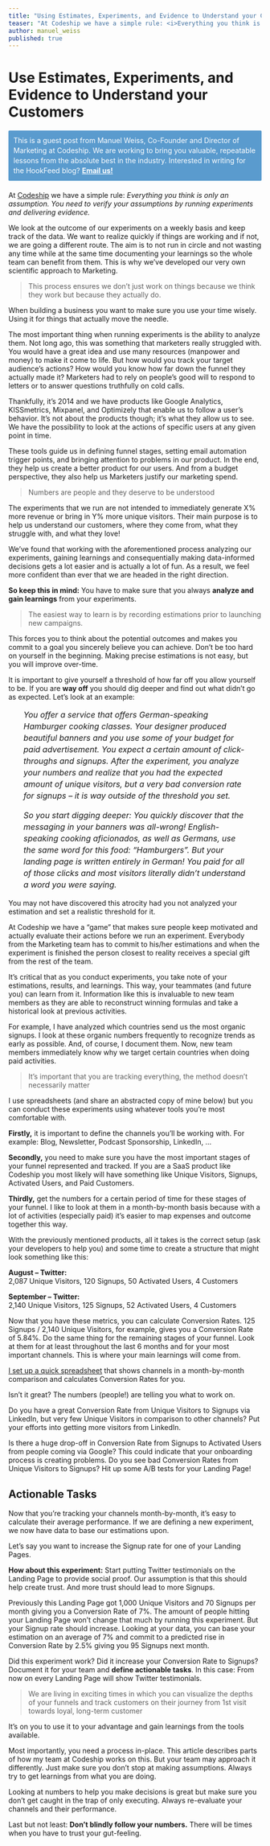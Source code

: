 ```yaml
---
title: "Using Estimates, Experiments, and Evidence to Understand your Customers"
teaser: "At Codeship we have a simple rule: <i>Everything you think is only an assumption. You need to verify your assumptions by running experiments and delivering evidence.</i>"
author: manuel_weiss
published: true
---
```


<h1 style="margin-bottom: 20px;">Use Estimates, Experiments, and Evidence to Understand your Customers</h1>

<div style="padding: 10px; font-size: 14px;line-height: 20px; background-color: #5A9BCE; border-radius: 2px; color: #fff; margin-bottom: 20px;">This is a guest post from <a href="https://twitter.com/manualwise" style="color: #fff; text-decoration: none" target="_blank">Manuel Weiss</a>, Co-Founder and Director of Marketing at <a href="https://www.codeship.io/" style="color: #fff; text-decoration: none" target="_blank">Codeship</a>. We are working to bring you valuable, repeatable lessons from the absolute best in the industry. Interested in writing for the HookFeed blog? <a href="mailto:joelle.steiniger@hookfeed.com" style="color: #fff; text-decoration: underline; font-weight: bold">Email us!</a></div>

At <a href="https://www.codeship.io/" target="_blank">Codeship</a> we have a simple rule: <i>Everything you think is only an assumption. You need to verify your assumptions by running experiments and delivering evidence.</i>

We look at the outcome of our experiments on a weekly basis and keep track of the data. We want to realize quickly if things are working and if not, we are going a different route. The aim is to not run in circle and not wasting any time while at the same time documenting your learnings so the whole team can benefit from them. This is why we’ve developed our very own scientific approach to Marketing.

> This process ensures we don’t just work on things because we think they work but because they actually do.

When building a business you want to make sure you use your time wisely. Using it for things that actually move the needle.

The most important thing when running experiments is the ability to analyze them. Not long ago, this was something that marketers really struggled with. You would have a great idea and use many resources (manpower and money) to make it come to life. But how would you track your target audience’s actions? How would you know how far down the funnel they actually made it? Marketers had to rely on people’s good will to respond to letters or to answer questions truthfully on cold calls.

Thankfully, it’s 2014 and we have products like Google Analytics, KISSmetrics, Mixpanel, and Optimizely that enable us to follow a user’s behavior. It’s not about the products though; it’s what they allow us to see. We have the possibility to look at the actions of specific users at any given point in time.

These tools guide us in defining funnel stages, setting email automation trigger points, and bringing attention to problems in our product. In the end, they help us create a better product for our users. And from a budget perspective, they also help us Marketers justify our marketing spend.

> Numbers are people and they deserve to be understood

The experiments that we run are not intended to immediately generate X% more revenue or bring in Y% more unique visitors. Their main purpose is to help us understand our customers, where they come from, what they struggle with, and what they love!

We’ve found that working with the aforementioned process analyzing our experiments, gaining learnings and consequentially making data-informed decisions gets a lot easier and is actually a lot of fun. As a result, we feel more confident than ever that we are headed in the right direction.

<b>So keep this in mind:</b> You have to make sure that you always <b>analyze and gain learnings</b> from your experiments.

> The easiest way to learn is by recording estimations prior to launching new campaigns.

This forces you to think about the potential outcomes and makes you commit to a goal you sincerely believe you can achieve. Don’t be too hard on yourself in the beginning. Making precise estimations is not easy, but you will improve over-time.

It is important to give yourself a threshold of how far off you allow yourself to be. If you are <b>way off</b> you should dig deeper and find out what didn’t go as expected. Let’s look at an example:

<p style="font-size: 16px; line-height: 23px; font-style: italic; padding: 0 30px;">You offer a service that offers German-speaking Hamburger cooking classes. Your designer produced beautiful banners and you use some of your budget for paid advertisement. You expect a certain amount of click-throughs and signups. After the experiment, you analyze your numbers and realize that you had the expected amount of unique visitors, but a very bad conversion rate for signups – it is way outside of the threshold you set.</p>

<p style="font-size: 16px; line-height: 23px; font-style: italic; padding: 0 30px;">So you start digging deeper: You quickly discover that the messaging in your banners was all-wrong! English-speaking cooking aficionados, as well as Germans, use the same word for this food: “Hamburgers”. But your landing page is written entirely in German! You paid for all of those clicks and most visitors literally didn’t understand a word you were saying.</p>

You may not have discovered this atrocity had you not analyzed your estimation and set a realistic threshold for it.

At Codeship we have a “game” that makes sure people keep motivated and actually evaluate their actions before we run an experiment. Everybody from the Marketing team has to commit to his/her estimations and when the experiment is finished the person closest to reality receives a special gift from the rest of the team.

It’s critical that as you conduct experiments, you take note of your estimations, results, and learnings. This way, your teammates (and future you) can learn from it. Information like this is invaluable to new team members as they are able to reconstruct winning formulas and take a historical look at previous activities.

For example, I have analyzed which countries send us the most organic signups. I look at these organic numbers frequently to recognize trends as early as possible. And, of course, I document them. Now, new team members immediately know why we target certain countries when doing paid activities.

> It’s important that you are tracking everything, the method doesn’t necessarily matter

I use spreadsheets (and share an abstracted copy of mine below) but you can conduct these experiments using whatever tools you’re most comfortable with.

<b>Firstly,</b> it is important to define the channels you’ll be working with. For example: Blog, Newsletter, Podcast Sponsorship, LinkedIn, …

<b>Secondly,</b> you need to make sure you have the most important stages of your funnel represented and tracked. If you are a SaaS product like Codeship you most likely will have something like Unique Visitors, Signups, Activated Users, and Paid Customers.

<b>Thirdly,</b> get the numbers for a certain period of time for these stages of your funnel. I like to look at them in a month-by-month basis because with a lot of activities (especially paid) it’s easier to map expenses and outcome together this way.

With the previously mentioned products, all it takes is the correct setup (ask your developers to help you) and some time to create a structure that might look something like this:

<b>August – Twitter:</b><br>2,087 Unique Visitors, 120 Signups, 50 Activated Users, 4 Customers

<b>September – Twitter:</b><br>2,140 Unique Visitors, 125 Signups, 52 Activated Users, 4 Customers

Now that you have these metrics, you can calculate Conversion Rates. 125 Signups / 2,140 Unique Visitors, for example, gives you a Conversion Rate of 5.84%. Do the same thing for the remaining stages of your funnel. Look at them for at least throughout the last 6 months and for your most important channels. This is where your main learnings will come from.

<a href="https://docs.google.com/a/railsonfire.com/spreadsheets/d/1auC2dAKxB71_lPjTNPi3S81Nanfmh2bB5prz5dBIJdA/edit?usp=sharing" target="_blank">I set up a quick spreadsheet</a> that shows channels in a month-by-month comparison and calculates Conversion Rates for you.

Isn’t it great? The numbers (people!) are telling you what to work on.

Do you have a great Conversion Rate from Unique Visitors to Signups via LinkedIn,
but very few Unique Visitors in comparison to other channels? Put your efforts into getting more visitors from LinkedIn.

Is there a huge drop-off in Conversion Rate from Signups to Activated Users from people coming via Google? This could indicate that your onboarding process is creating problems. Do you see bad Conversion Rates from Unique Visitors to Signups? Hit up some A/B tests for your Landing Page!

## Actionable Tasks
Now that you’re tracking your channels month-by-month, it’s easy to calculate their average performance. If we are defining a new experiment, we now have data to base our estimations upon.

Let’s say you want to increase the Signup rate for one of your Landing Pages.

<b>How about this experiment:</b> Start putting Twitter testimonials on the Landing Page to provide social proof. Our assumption is that this should help create trust. And more trust should lead to more Signups.

Previously this Landing Page got 1,000 Unique Visitors and 70 Signups per month giving you a Conversion Rate of 7%. The amount of people hitting your Landing Page won’t change that much by running this experiment. But your Signup rate should increase. Looking at your data, you can base your estimation on an average of 7% and commit to a predicted rise in Conversion Rate by 2.5% giving you 95 Signups next month.

Did this experiment work? Did it increase your Conversion Rate to Signups? Document it for your team and <b>define actionable tasks</b>. In this case: From now on every Landing Page will show Twitter testimonials.

> We are living in exciting times in which you can visualize the depths of your funnels and track customers on their journey from 1st visit towards loyal, long-term customer

It’s on you to use it to your advantage and gain learnings from the tools available.

Most importantly, you need a process in-place. This article describes parts of how my team at Codeship works on this. But your team may approach it differently. Just make sure you don’t stop at making assumptions. Always try to get learnings from what you are doing.

Looking at numbers to help you make decisions is great but make sure you don’t get caught in the trap of only executing. Always re-evaluate your channels and their performance.

Last but not least: <b>Don’t blindly follow your numbers.</b> There will be times when you have to trust your gut-feeling.